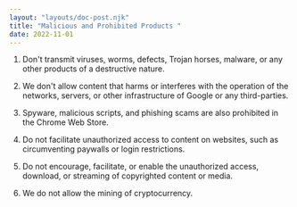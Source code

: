 ```yaml
---
layout: "layouts/doc-post.njk"
title: "Malicious and Prohibited Products "
date: 2022-11-01
---
```


1. Don't transmit viruses, worms, defects, Trojan horses, malware, or any other products of a destructive nature.

1. We don't allow content that harms or interferes with the operation of the networks, servers, or other infrastructure of Google or any third-parties.

1. Spyware, malicious scripts, and phishing scams are also prohibited in the Chrome Web Store.

1. Do not facilitate unauthorized access to content on websites, such as circumventing paywalls or login restrictions.

1. Do not encourage, facilitate, or enable the unauthorized access, download, or streaming of copyrighted content or media.

1. We do not allow the mining of cryptocurrency.
